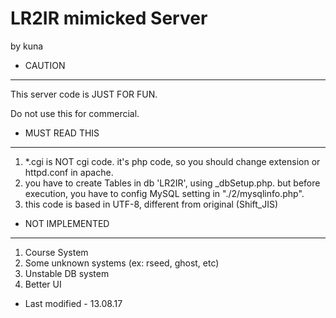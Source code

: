 LR2IR mimicked Server
=====================

by kuna

* CAUTION
---------------------

This server code is JUST FOR FUN.

Do not use this for commercial.

* MUST READ THIS
---------------------

1. *.cgi is NOT cgi code. it's php code, so you should change extension or httpd.conf in apache.
2. you have to create Tables in db 'LR2IR', using _dbSetup.php. but before execution, you have to config MySQL setting in "./2/mysqlinfo.php".
3. this code is based in UTF-8, different from original (Shift_JIS)

* NOT IMPLEMENTED
---------------------
1. Course System
2. Some unknown systems (ex: rseed, ghost, etc)
3. Unstable DB system
4. Better UI

* Last modified - 13.08.17